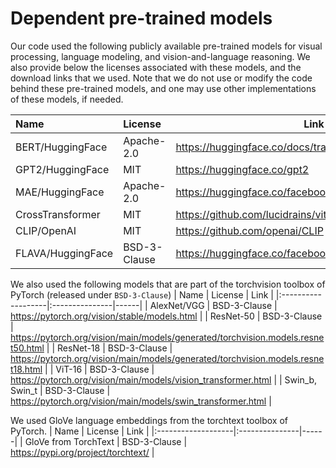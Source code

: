 <!--
Copyright (C) 2023 Mitsubishi Electric Research Laboratories (MERL)

SPDX-License-Identifier: MIT
-->


# Dependent pre-trained models
Our code used the following publicly available pre-trained models for visual processing, language modeling, and vision-and-language reasoning. We also provide below the licenses associated with these models, and the download links that we used. Note that we do not use or modify the code behind these pre-trained models, and one may use other implementations of these models, if needed.

| Name               | License        | Link |
|:-------------------|:---------------|------|
| BERT/HuggingFace   | Apache-2.0     | https://huggingface.co/docs/transformers/model_doc/bert |
| GPT2/HuggingFace   | MIT            | https://huggingface.co/gpt2 |
| MAE/HuggingFace    | Apache-2.0     | https://huggingface.co/facebook/vit-mae-large |
| CrossTransformer   | MIT            | https://github.com/lucidrains/vit-pytorch |
| CLIP/OpenAI        | MIT            | https://github.com/openai/CLIP |
| FLAVA/HuggingFace  | BSD-3-Clause   | https://huggingface.co/facebook/flava-full |

We also used the following models that are part of the torchvision toolbox of PyTorch (released under `BSD-3-Clause`)
| Name               | License        | Link |
|:-------------------|:---------------|------|
| AlexNet/VGG        | BSD-3-Clause   | https://pytorch.org/vision/stable/models.html |
| ResNet-50          | BSD-3-Clause   | https://pytorch.org/vision/main/models/generated/torchvision.models.resnet50.html |
| ResNet-18          | BSD-3-Clause   | https://pytorch.org/vision/main/models/generated/torchvision.models.resnet18.html |
| ViT-16             | BSD-3-Clause   | https://pytorch.org/vision/main/models/vision_transformer.html |
| Swin_b, Swin_t     | BSD-3-Clause   | https://pytorch.org/vision/main/models/swin_transformer.html |

We used GloVe language embeddings from the torchtext toolbox of PyTorch.
| Name               | License        | Link |
|:-------------------|:---------------|------|
| GloVe from TorchText | BSD-3-Clause | https://pypi.org/project/torchtext/ |
